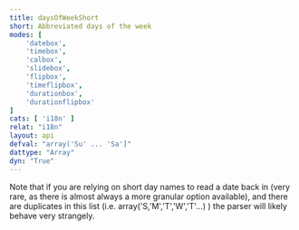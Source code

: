 ```yaml
---
title: daysOfWeekShort
short: Abbreviated days of the week
modes: [
	'datebox',
	'timebox',
	'calbox',
	'slidebox',
	'flipbox',
	'timeflipbox',
	'durationbox',
	'durationflipbox'
]
cats: [ 'i18n' ]
relat: "i18n"
layout: api
defval: "array('Su' ... 'Sa']"
dattype: "Array"
dyn: "True"
---
```


Note that if you are relying on short day names to read a date back in (very rare, as there is
almost always a more granular option available), and there are duplicates in this list (i.e.
array('S,'M','T','W','T'...) ) the parser will likely behave very strangely.
